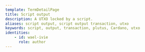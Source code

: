 ```yaml
---
template: TermDetailPage
title: Script output
description: A UTXO locked by a script.
aliases: script output, script output transaction, utxo
keywords: script, output, transaction, plutus, Cardano, utxo
identities: 
    - id: wael-ivie
      role: author
---
```


##
